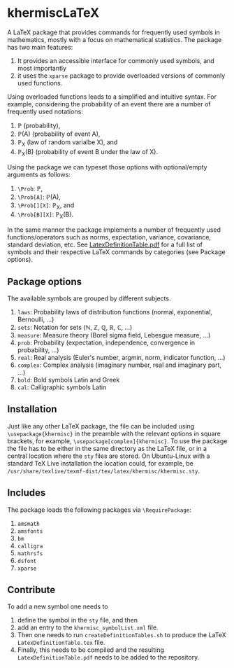 # khermiscLaTeX
A LaTeX package that provides commands for frequently used symbols in mathematics, mostly with a focus on mathematical statistics.
The package has two main features:

1. It provides an accessible interface for commonly used symbols, and most importantly
1. it uses the `xparse` package to provide overloaded versions of commonly used functions.

Using overloaded functions leads to a simplified and intuitive syntax.
For example, considering the probability of an event there are a number of frequently used notations:

1. ℙ (probability),
1. ℙ(A) (probability of event A),
1. ℙ<sub>X</sub> (law of random varialbe X), and
1. ℙ<sub>X</sub>(B) (probability of event B under the law of X).

Using the package we can typeset those options with optional/empty arguments as follows:
1. `\Prob`: ℙ,
1. `\Prob[A]`: ℙ(A),
1. `\Prob[][X]`: ℙ<sub>X</sub>, and
1. `\Prob[B][X]`: ℙ<sub>X</sub>(B).

In the same manner the package implements a number of frequently used functions/operators such as norms, expectation, variance, covariance, standard deviation, etc.
See <a href="LatexDefinitionTable.pdf">LatexDefinitionTable.pdf</a> for a full list of symbols and their respective LaTeX commands by categories (see Package options).

## Package options
The available symbols are grouped by different subjects.

1. `laws`: Probability laws of distribution functions (normal, exponential, Bernoulli, ...)
1. `sets`: Notation for sets (ℕ, ℤ, ℚ, ℝ, ℂ, ...)
1. `measure`: Measure theory (Borel sigma field, Lebesgue measure, ...)
1. `prob`: Probability (expectation, independence, convergence in probability, ...)
1. `real`: Real analysis (Euler's number, argmin, norm, indicator function, ...)
1. `complex`: Complex analysis (imaginary number, real and imaginary part, ...)
1. `bold`: Bold symbols Latin and Greek
1. `cal`: Calligraphic symbols Latin

## Installation
Just like any other LaTeX package, the file can be included using `\usepackage{khermisc}` in the preamble with the relevant options in square brackets, for example, `\usepackage[complex]{khermisc}`.
To use the package the file has to be either in the same directory as the LaTeX file, or in a central location where the `sty` files are stored.
On Ubuntu-Linux with a standard TeX Live installation the location could, for example, be `/usr/share/texlive/texmf-dist/tex/latex/khermisc/khermisc.sty`.

## Includes
The package loads the following packages via `\RequirePackage`:

1. `amsmath`
1. `amsfonts`
1. `bm`
1. `calligra`
1. `mathrsfs`
1. `dsfont`
1. `xparse`

## Contribute
To add a new symbol one needs to
1. define the symbol in the `sty` file, and then
1. add an entry to the `khermisc_symbolList.xml` file.
1. Then one needs to run `createDefinitionTables.sh` to produce the LaTeX `LatexDefinitionTable.tex` file.
1. Finally, this needs to be compiled and the resulting `LatexDefinitionTable.pdf` needs to be added to the repository.
